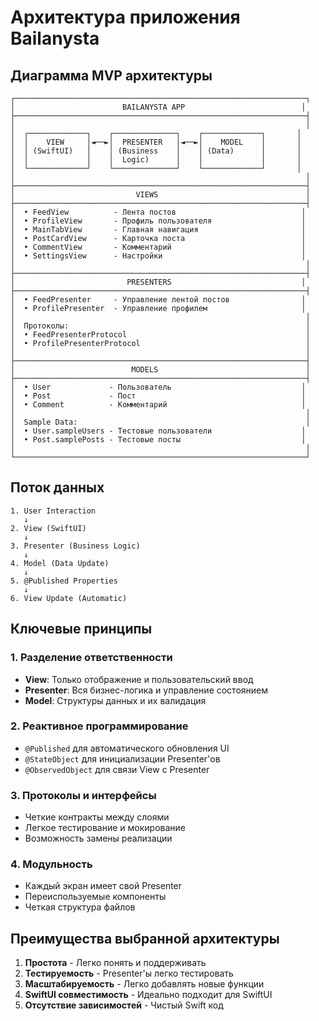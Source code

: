 # Архитектура приложения Bailanysta

## Диаграмма MVP архитектуры

```
┌─────────────────────────────────────────────────────────────────┐
│                        BAILANYSTA APP                          │
├─────────────────────────────────────────────────────────────────┤
│                                                                 │
│  ┌─────────────┐    ┌──────────────┐    ┌─────────────┐       │
│  │    VIEW     │◄──►│  PRESENTER   │◄──►│    MODEL    │       │
│  │ (SwiftUI)   │    │ (Business    │    │ (Data)      │       │
│  │             │    │  Logic)      │    │             │       │
│  └─────────────┘    └──────────────┘    └─────────────┘       │
│                                                                 │
├─────────────────────────────────────────────────────────────────┤
│                           VIEWS                                 │
├─────────────────────────────────────────────────────────────────┤
│  • FeedView          - Лента постов                            │
│  • ProfileView       - Профиль пользователя                    │
│  • MainTabView       - Главная навигация                       │
│  • PostCardView      - Карточка поста                          │
│  • CommentView       - Комментарий                             │
│  • SettingsView      - Настройки                               │
│                                                                 │
├─────────────────────────────────────────────────────────────────┤
│                         PRESENTERS                             │
├─────────────────────────────────────────────────────────────────┤
│  • FeedPresenter     - Управление лентой постов                │
│  • ProfilePresenter  - Управление профилем                     │
│                                                                 │
│  Протоколы:                                                     │
│  • FeedPresenterProtocol                                        │
│  • ProfilePresenterProtocol                                     │
│                                                                 │
├─────────────────────────────────────────────────────────────────┤
│                          MODELS                                 │
├─────────────────────────────────────────────────────────────────┤
│  • User             - Пользователь                             │
│  • Post             - Пост                                     │
│  • Comment          - Комментарий                              │
│                                                                 │
│  Sample Data:                                                   │
│  • User.sampleUsers - Тестовые пользователи                    │
│  • Post.samplePosts - Тестовые посты                           │
│                                                                 │
└─────────────────────────────────────────────────────────────────┘
```

## Поток данных

```
1. User Interaction
   ↓
2. View (SwiftUI)
   ↓
3. Presenter (Business Logic)
   ↓
4. Model (Data Update)
   ↓
5. @Published Properties
   ↓
6. View Update (Automatic)
```

## Ключевые принципы

### 1. Разделение ответственности
- **View**: Только отображение и пользовательский ввод
- **Presenter**: Вся бизнес-логика и управление состоянием
- **Model**: Структуры данных и их валидация

### 2. Реактивное программирование
- `@Published` для автоматического обновления UI
- `@StateObject` для инициализации Presenter'ов
- `@ObservedObject` для связи View с Presenter

### 3. Протоколы и интерфейсы
- Четкие контракты между слоями
- Легкое тестирование и мокирование
- Возможность замены реализации

### 4. Модульность
- Каждый экран имеет свой Presenter
- Переиспользуемые компоненты
- Четкая структура файлов

## Преимущества выбранной архитектуры

1. **Простота** - Легко понять и поддерживать
2. **Тестируемость** - Presenter'ы легко тестировать
3. **Масштабируемость** - Легко добавлять новые функции
4. **SwiftUI совместимость** - Идеально подходит для SwiftUI
5. **Отсутствие зависимостей** - Чистый Swift код
